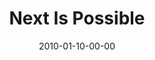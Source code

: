 ---
layout: message
category: message
series: "Next"
title: "Next Is Possible"
date: 2010-01-10-00-00
message_id: 596
sc-permalink-url: "http://soundcloud.com/crdschurch/next-is-possible"
audio: "http://s3.amazonaws.com/crossroads-media/messages/audio/Next2.mp3"
audio-duration: "37:18"
description: "Chuck Mingo discusses Abraham and the importance of hope."
video: "http://s3.amazonaws.com/crossroads-media/messages/video/Next2.mp4"
video-duration: "37:18"
yt-video-id: "myPMr011Bko"
video-image: "http://s3.amazonaws.com/crossroads-media/images/Next2-still.jpg"
program: "http://s3.amazonaws.com/crossroads-media/documents/01_09-10_10Program.pdf"
tag: 
 - mingo
 - abraham
 - hope
explicit: false
---